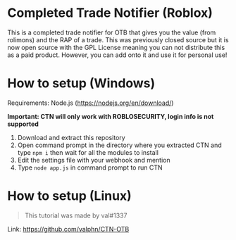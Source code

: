 # Completed Trade Notifier (Roblox)
This is a completed trade notifier for OTB that gives you the value (from rolimons) and the RAP of a trade. This was previously closed source but it is now open source with the GPL License meaning you can not distribute this as a paid product. However, you can add onto it and use it for personal use! 

# How to setup (Windows)
Requirements: 
Node.js (https://nodejs.org/en/download/)

**Important: CTN will only work with ROBLOSECURITY, login info is not supported**

1. Download and extract this repository
2. Open command prompt in the directory where you extracted CTN and type `npm i` then wait for all the modules to install
3. Edit the settings file with your webhook and mention
4. Type `node app.js` in command prompt to run CTN

# How to setup (Linux) 

> This tutorial was made by val#1337

Link: https://github.com/valphn/CTN-OTB
